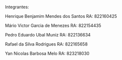 Integrantes:

Henrique Benjamim Mendes dos Santos
RA: 822160425

Mário Victor Garcia de Menezes
RA: 822154435

Pedro Eduardo Ubal Muniz
RA: 822136634

Rafael da Silva Rodrigues
RA: 822165658

Yan Nicolas Barbosa Melo
RA: 823218030